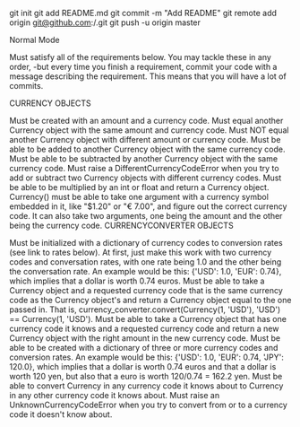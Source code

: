 git init
git add README.md
git commit -m "Add README"
git remote add origin git@github.com:<username>/<project>.git
git push -u origin master

Normal Mode

Must satisfy all of the requirements below. You may tackle these in any order,
-but every time you finish a requirement, commit your code with a message describing the requirement. This means that you will have a lot of commits.


CURRENCY OBJECTS

Must be created with an amount and a currency code.
Must equal another Currency object with the same amount and currency code.
Must NOT equal another Currency object with different amount or currency code.
Must be able to be added to another Currency object with the same currency code.
Must be able to be subtracted by another Currency object with the same currency code.
Must raise a DifferentCurrencyCodeError when you try to add or subtract two Currency objects with different currency codes.
Must be able to be multiplied by an int or float and return a Currency object.
Currency() must be able to take one argument with a currency symbol embedded in it, like "$1.20" or "€ 7.00", and figure out the correct currency code. It can also take two arguments, one being the amount and the other being the currency code.
CURRENCYCONVERTER OBJECTS

Must be initialized with a dictionary of currency codes to conversion rates (see link to rates below).
At first, just make this work with two currency codes and conversation rates, with one rate being 1.0 and the other being the conversation rate. An example would be this: {'USD': 1.0, 'EUR': 0.74}, which implies that a dollar is worth 0.74 euros.
Must be able to take a Currency object and a requested currency code that is the same currency code as the Currency object's and return a Currency object equal to the one passed in. That is, currency_converter.convert(Currency(1, 'USD'), 'USD') == Currency(1, 'USD').
Must be able to take a Currency object that has one currency code it knows and a requested currency code and return a new Currency object with the right amount in the new currency code.
Must be able to be created with a dictionary of three or more currency codes and conversion rates. An example would be this: {'USD': 1.0, 'EUR': 0.74, 'JPY': 120.0}, which implies that a dollar is worth 0.74 euros and that a dollar is worth 120 yen, but also that a euro is worth 120/0.74 = 162.2 yen.
Must be able to convert Currency in any currency code it knows about to Currency in any other currency code it knows about.
Must raise an UnknownCurrencyCodeError when you try to convert from or to a currency code it doesn't know about.
